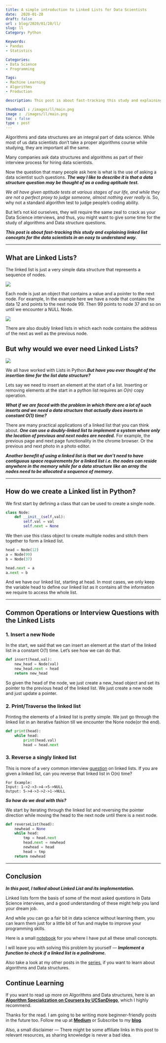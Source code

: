 ```yaml
---
title: A simple introduction to Linked Lists for Data Scientists
date:  2020-01-28
draft: false
url : blog/2020/01/28/ll/
slug: ll
Category: Python

Keywords:
- Pandas
- Statistics

Categories:
- Data Science
- Programming

Tags:
- Machine Learning
- Algorithms
- Production

description: This post is about fast-tracking this study and explaining linked list concepts for the data scientists in an easy to understand way

thumbnail : /images/ll/main.png
image :  /images/ll/main.png
toc : false
type : post
---
```



Algorithms and data structures are an integral part of data science. While most of us data scientists don’t take a proper algorithms course while studying, they are important all the same.

Many companies ask data structures and algorithms as part of their interview process for hiring data scientists.

Now the question that many people ask here is what is the use of asking a data scientist such questions. ***The way I like to describe it is that a data structure question may be thought of as a coding aptitude test.***

*We all have given aptitude tests at various stages of our life, and while they are not a perfect proxy to judge someone, almost nothing ever really is.* So, why not a standard algorithm test to judge people’s coding ability.

But let’s not kid ourselves, they will require the same zeal to crack as your Data Science interviews, and thus, you might want to give some time for the study of algorithms and Data structure questions.

***This post is about fast-tracking this study and explaining linked list concepts for the data scientists in an easy to understand way.***


---


## What are Linked Lists?

The linked list is just a very simple data structure that represents a sequence of nodes.

![](/images/ll/0.png)

Each node is just an object that contains a value and a pointer to the next node. For example, In the example here we have a node that contains the data 12 and points to the next node 99. Then 99 points to node 37 and so on until we encounter a NULL Node.

![](/images/ll/1.png)

There are also doubly linked lists in which each node contains the address of the next as well as the previous node.

## But why would we ever need Linked Lists?

![](/images/ll/2.png)

We all have worked with Lists in Python.***But have you ever thought of the insertion time for the list data structure?***

Lets say we need to insert an element at the start of a list. Inserting or removing elements at the start in a python list requires an *O(n)* copy operation.

***What if we are faced with the problem in which there are a lot of such inserts and we need a data structure that actually does inserts in constant O(1) time?***

There are many practical applications of a linked list that you can think about. ***One can use a doubly-linked list to implement a system where only the location of previous and next nodes are needed.*** For example, the previous page and next page functionality in the chrome browser. Or the previous and next photo in a photo editor.

***Another benefit of using a linked list is that we don’t need to have contiguous space requirements for a linked list i.e. the nodes can reside anywhere in the memory while for a data structure like an array the nodes need to be allocated a sequence of memory.***

---

## How do we create a Linked list in Python?

We first start by defining a class that can be used to create a single node.

```py
class Node:
    def __init__(self,val):
        self.val = val
        self.next = None
```
We then use this class object to create multiple nodes and stitch them together to form a linked list.

```py
head = Node(12)
a = Node(99)
b = Node(37)

head.next = a
a.next = b
```
And we have our linked list, starting at head. In most cases, we only keep the variable head to define our linked list as it contains all the information we require to access the whole list.

---

## Common Operations or Interview Questions with the Linked Lists

### 1. Insert a new Node

In the start, we said that we can insert an element at the start of the linked list in a constant O(1) time. Let’s see how we can do that.

```py
def insert(head,val):
    new_head = Node(val)
    new_head.next = head
    return new_head
```

So given the head of the node, we just create a new_head object and set its pointer to the previous head of the linked list. We just create a new node and just update a pointer.

### 2. Print/Traverse the linked list

Printing the elements of a linked list is pretty simple. We just go through the linked list in an iterative fashion till we encounter the None node(or the end).

```py
def print(head):
    while head:
        print(head.val)
        head = head.next
```

### 3. Reverse a singly linked list

This is more of a very common interview [question](https://leetcode.com/problems/reverse-linked-list) on linked lists. If you are given a linked list, can you reverse that linked list in O(n) time?

    For Example:
    Input: 1->2->3->4->5->NULL
    Output: 5->4->3->2->1->NULL

***So how do we deal with this?***

We start by iterating through the linked list and reversing the pointer direction while moving the head to the next node until there is a next node.

```py
def reverseList(head):
    newhead = None
    while head:
        tmp = head.next
        head.next = newhead
        newhead = head
        head = tmp
    return newhead
```

---

## Conclusion

***In this post, I talked about Linked List and its implementation.***

Linked lists form the basis of some of the most asked questions in Data Science interviews, and a good understanding of these might help you land your dream job.

And while you can go a fair bit in data science without learning them, you can learn them just for a little bit of fun and maybe to improve your programming skills.

Here is a small [notebook](https://www.kaggle.com/mlwhiz/linked-list-code-sample) for you where I have put all these small concepts.

I will leave you with solving this problem by yourself — ***Implement a function to check if a linked list is a palindrome.***

Also take a look at my other posts in the [series](https://towardsdatascience.com/tagged/algorithms-interview), if you want to learn about algorithms and Data structures.

## Continue Learning

If you want to read up more on Algorithms and Data structures, here is an [**Algorithm Specialization on Coursera by UCSanDiego**](https://coursera.pxf.io/15MOo6), which I highly recommend.

Thanks for the read. I am going to be writing more beginner-friendly posts in the future too. Follow me up at [**Medium**](https://mlwhiz.medium.com/?source=post_page---------------------------) or Subscribe to my [**blog**](mlwhiz.com).

Also, a small disclaimer — There might be some affiliate links in this post to relevant resources, as sharing knowledge is never a bad idea.
